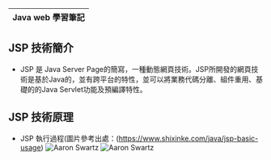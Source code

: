 |Java web 學習筆記 |
| ------ |
## JSP 技術簡介
- JSP 是 Java Server Page的簡寫，一種動態網頁技術。JSP所開發的網頁技術是基於Java的，並有跨平台的特性，並可以將業務代碼分離、組件重用、基礎的的Java Servlet功能及預編譯特性。
## JSP 技術原理
- JSP 執行過程(圖片參考出處：(https://www.shixinke.com/java/jsp-basic-usage)
![Aaron Swartz](https://openfile.shixinke.com/images/posts/2018/04/168b9323119552eb88e45d0a83fcceff.png)
![Aaron Swartz](https://openfile.shixinke.com/images/posts/2018/04/1022b9cbb453ff19b666e098517fecdd.png)

